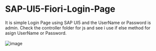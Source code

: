 # SAP-UI5-Fiori-Login-Page
It is simple Login Page using SAP UI5 and the UserName or Password is admin.
Check the controller folder for js and see i use if else method for asign UserName or Password.
<br></br>
![image](https://user-images.githubusercontent.com/96196510/214950949-ab9179f6-23d3-4df3-b7b7-fec39920edd1.png)

